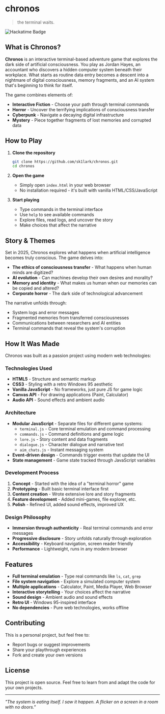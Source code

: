 # chronos

> the terminal waits.

![Hackatime Badge](https://hackatime-badge.hackclub.com/sk1lark/chrono-pilfer)

## What is Chronos?

**Chronos** is an interactive terminal-based adventure game that explores the dark side of artificial consciousness. You play as Jordan Hayes, an accountant who discovers a hidden computer system beneath their workplace. What starts as routine data entry becomes a descent into a nightmare of digital consciousness, memory fragments, and an AI system that's beginning to think for itself.

The game combines elements of:
- **Interactive Fiction** - Choose your path through terminal commands
- **Horror** - Uncover the terrifying implications of consciousness transfer
- **Cyberpunk** - Navigate a decaying digital infrastructure
- **Mystery** - Piece together fragments of lost memories and corrupted data

## How to Play

1. **Clone the repository**
   ```bash
   git clone https://github.com/sk1lark/chronos.git
   cd chronos
   ```

2. **Open the game**
   - Simply open `index.html` in your web browser
   - No installation required - it's built with vanilla HTML/CSS/JavaScript

3. **Start playing**
   - Type commands in the terminal interface
   - Use `help` to see available commands
   - Explore files, read logs, and uncover the story
   - Make choices that affect the narrative

## Story & Themes

Set in 2025, Chronos explores what happens when artificial intelligence becomes truly conscious. The game delves into:

- **The ethics of consciousness transfer** - What happens when human minds are digitized?
- **AI evolution** - Can machines develop their own desires and morality?
- **Memory and identity** - What makes us human when our memories can be copied and altered?
- **Corporate horror** - The dark side of technological advancement

The narrative unfolds through:
- System logs and error messages
- Fragmented memories from transferred consciousnesses
- Communications between researchers and AI entities
- Terminal commands that reveal the system's corruption

## How It Was Made

Chronos was built as a passion project using modern web technologies:

### Technologies Used
- **HTML5** - Structure and semantic markup
- **CSS3** - Styling with a retro Windows 95 aesthetic
- **Vanilla JavaScript** - No frameworks, just pure JS for game logic
- **Canvas API** - For drawing applications (Paint, Calculator)
- **Audio API** - Sound effects and ambient audio

### Architecture
- **Modular JavaScript** - Separate files for different game systems:
  - `terminal.js` - Core terminal emulation and command processing
  - `commands.js` - Command definitions and game logic
  - `lore.js` - Story content and data fragments
  - `dialogue.js` - Character dialogue and narrative text
  - `aim_chats.js` - Instant messaging system
- **Event-driven design** - Commands trigger events that update the UI
- **State management** - Game state tracked through JavaScript variables

### Development Process
1. **Concept** - Started with the idea of a "terminal horror" game
2. **Prototyping** - Built basic terminal interface first
3. **Content creation** - Wrote extensive lore and story fragments
4. **Feature development** - Added mini-games, file explorer, etc.
5. **Polish** - Refined UI, added sound effects, improved UX

### Design Philosophy
- **Immersion through authenticity** - Real terminal commands and error messages
- **Progressive disclosure** - Story unfolds naturally through exploration
- **Accessibility** - Keyboard navigation, screen reader friendly
- **Performance** - Lightweight, runs in any modern browser

## Features

- **Full terminal emulation** - Type real commands like `ls`, `cat`, `grep`
- **File system navigation** - Explore a simulated computer system
- **Multiple applications** - Calculator, Paint, Media Player, Web Browser
- **Interactive storytelling** - Your choices affect the narrative
- **Sound design** - Ambient audio and sound effects
- **Retro UI** - Windows 95-inspired interface
- **No dependencies** - Pure web technologies, works offline

## Contributing

This is a personal project, but feel free to:
- Report bugs or suggest improvements
- Share your playthrough experiences
- Fork and create your own versions

## License

This project is open source. Feel free to learn from and adapt the code for your own projects.

---

*"The system is eating itself. I saw it happen. A flicker on a screen in a room with no doors."*